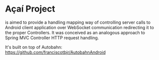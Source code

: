 Açaí Project 
====

is aimed to provide a handling mapping way of controlling server calls to Android client application over WebSocket communication redirecting it to the proper Controllers. It was conceived as an analogous approach to Spring MVC Controller HTTP request handling.

It's built on top of Autobahn: https://github.com/franciscotbjr/AutobahnAndroid

